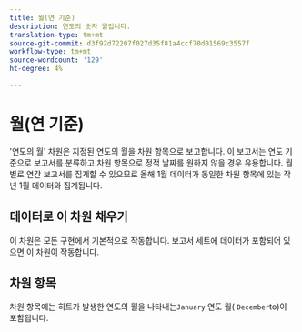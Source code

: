 ```yaml
---
title: 월(연 기준)
description: 연도의 숫자 월입니다.
translation-type: tm+mt
source-git-commit: d3f92d72207f027d35f81a4ccf70d01569c3557f
workflow-type: tm+mt
source-wordcount: '129'
ht-degree: 4%

---
```



# 월(연 기준)

&#39;연도의 월&#39; 차원은 지정된 연도의 월을 차원 항목으로 보고합니다. 이 보고서는 연도 기준으로 보고서를 분류하고 차원 항목으로 정적 날짜를 원하지 않을 경우 유용합니다. 월별로 연간 보고서를 집계할 수 있으므로 올해 1월 데이터가 동일한 차원 항목에 있는 작년 1월 데이터와 집계됩니다.

## 데이터로 이 차원 채우기

이 차원은 모든 구현에서 기본적으로 작동합니다. 보고서 세트에 데이터가 포함되어 있으면 이 차원이 작동합니다.

## 차원 항목

차원 항목에는 히트가 발생한 연도의 월을 나타내는`January` 연도 월( `December`to)이 포함됩니다.
